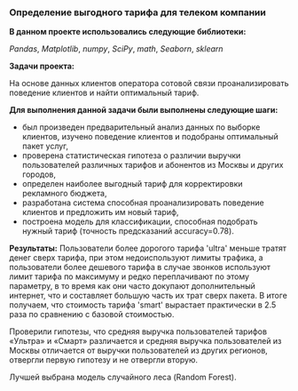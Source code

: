 ### Определение выгодного тарифа для телеком компании

**В данном проекте использовались следующие библиотеки:**

*Pandas*,
*Matplotlib*,
*numpy*,
*SciPy*,
*math*,
*Seaborn*,
*sklearn*

**Задачи проекта:**

На основе данных клиентов оператора сотовой связи проанализировать поведение клиентов и найти оптимальный тариф.

**Для выполнения данной задачи были выполнены следующие шаги:**

- был произведен предварительный анализ данных по выборке клиентов, изучено поведение клиентов и подобраны оптимальный пакет услуг,
- проверена статистическая гипотеза о различии выручки пользователей различных тарифов и абонентов из Москвы и других городов,
- определен наиболее выгодный тариф для корректировки рекламного бюджета,
- разработана система способная проанализировать поведение клиентов и предложить им новый тариф,
- построена модель для классификации, способная подобрать нужный тариф (точность предсказаний accuracy=0.78).

**Результаты:**
Пользователи более дорогого тарифа 'ultra' меньше тратят денег сверх тарифа, при этом недоиспользуют лимиты трафика, а пользователи более дешевого тарифа в случае звонков используют лимит тарифа по максимуму и редко переплачивают по этому параметру, в то время как они часто докупают дополнительный интернет, что и составляет большую часть их трат сверх пакета. В итоге получаем, что стоимость тарифа 'smart' вырастает практически в 2.5 раза по сравнению с базовой стоимостью.

Проверили гипотезы, что средняя выручка пользователей тарифов «Ультра» и «Смарт» различается и средняя выручка пользователей из Москвы отличается от выручки пользователей из других регионов, отвергли первую гипотезу и не отвергли вторую.

Лучшей выбрана модель случайного леса (Random Forest).

